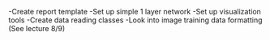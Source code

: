 -Create report template
-Set up simple 1 layer network
-Set up visualization tools
-Create data reading classes
-Look into image training data formatting (See lecture 8/9)